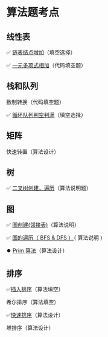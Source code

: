 # 算法题考点

## 线性表

✅ [链表结点增加](..\Src\KEY\LinkList.cpp)（填空选择）

✅ [一元多项式相加](..\Src\KEY\PolynomialAdditation.cpp)（代码填空题）

## 栈和队列

数制转换（代码填空题）

✅ [循环队列判空判满](..\Src\KEY\SeqQueue.cpp)（填空选择）

## 矩阵

快速转置（算法设计）

## 树

✅ [二叉树创建，遍历](..\Src\KEY\Tree.cpp)（算法说明题）

## 图

✅ [图创建(邻接表)](..\Src\KEY\ArcListGraph.cpp)（算法说明）

✅ [图的遍历（ BFS & DFS ）](..\Src\KEY\GraphSearch.cpp)（ 算法说明 )

⏺️ [Prim 算法](..\Src\KEY\MiniSpanTree_Prim.cpp)（算法设计）

## 排序

✅[插入排序](../Src/KEY/InsertSort.cpp)（算法填空）

希尔排序（算法填空）

✅[快速排序](../Src/KEY/QuickSort.cpp)（算法设计）

堆排序（算法设计）
